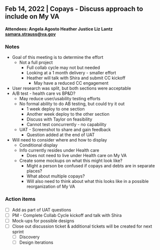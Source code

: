 ## Feb 14, 2022 | Copays - Discuss approach to include on My VA
#### Attendees: Angela Agosto Heather Justice Liz Lantz samara.strauss@va.gov 

### Notes
- Goal of this meeting is to determine the effort
     - Not a full project
          - Full collab cycle may not but needed
          - Looking at a 1 month delivery - smaller effort
          - Heather will talk with Shira and submit CC kickoff 
               - May have a reduced CC engagement
- User research was split, but both sections were acceptable
- A/B test - health care vs BP&D? 
     - May reduce user/usability testing efforts
     - No formal ability to do AB testing, but could try it out
          - 1 week deploy to one section
          - Another week deploy to the other section
          - Discuss with Taylor on feasibility
          - Cannot test concurrently - no capability
     - UAT - Screenshot to share and gain feedback
          - Question added at the end of UAT
- Will need to consider where and how to display
     - Conditional display
     - Info currently resides under Health care
          - Does not need to live under Health care on My VA
     - Create some mockups on what this might look like?
          - Might a person be confused if copays and debts are in separate places?
          - What about multiple copays?
          - Will also need to think about what this looks like in a possible reorganization of My VA

### Action items
- [ ] Add as part of UAT questions
- [ ] PM - Complete Collab Cycle kickoff and talk with Shira
- [ ] Mock-ups for possible designs
- [ ] Close out discussion ticket & additional tickets will be created for next sprint
     - [ ] Discovery
     - [ ] Design iterations
